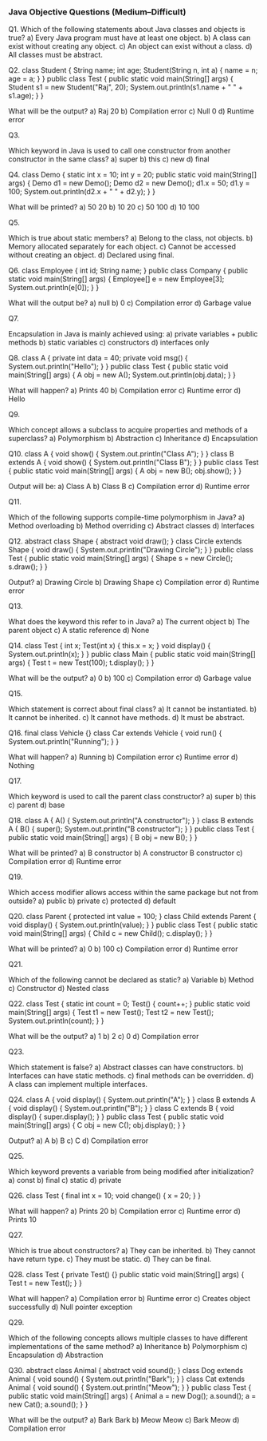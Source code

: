 ### Java Objective Questions (Medium–Difficult)

Q1. Which of the following statements about Java classes and objects is true?
a) Every Java program must have at least one object.
b) A class can exist without creating any object.
c) An object can exist without a class.
d) All classes must be abstract.

Q2.
class Student {
    String name;
    int age;
    Student(String n, int a) {
        name = n;
        age = a;
    }
}
public class Test {
    public static void main(String[] args) {
        Student s1 = new Student("Raj", 20);
        System.out.println(s1.name + " " + s1.age);
    }
}


What will be the output?
a) Raj 20
b) Compilation error
c) Null 0
d) Runtime error

Q3.

Which keyword in Java is used to call one constructor from another constructor in the same class?
a) super
b) this
c) new
d) final

Q4.
class Demo {
    static int x = 10;
    int y = 20;
    public static void main(String[] args) {
        Demo d1 = new Demo();
        Demo d2 = new Demo();
        d1.x = 50;
        d1.y = 100;
        System.out.println(d2.x + " " + d2.y);
    }
}


What will be printed?
a) 50 20
b) 10 20
c) 50 100
d) 10 100

Q5.

Which is true about static members?
a) Belong to the class, not objects.
b) Memory allocated separately for each object.
c) Cannot be accessed without creating an object.
d) Declared using final.

Q6.
class Employee {
    int id;
    String name;
}
public class Company {
    public static void main(String[] args) {
        Employee[] e = new Employee[3];
        System.out.println(e[0]);
    }
}


What will the output be?
a) null
b) 0
c) Compilation error
d) Garbage value

Q7.

Encapsulation in Java is mainly achieved using:
a) private variables + public methods
b) static variables
c) constructors
d) interfaces only

Q8.
class A {
    private int data = 40;
    private void msg() {
        System.out.println("Hello");
    }
}
public class Test {
    public static void main(String[] args) {
        A obj = new A();
        System.out.println(obj.data);
    }
}


What will happen?
a) Prints 40
b) Compilation error
c) Runtime error
d) Hello

Q9.

Which concept allows a subclass to acquire properties and methods of a superclass?
a) Polymorphism
b) Abstraction
c) Inheritance
d) Encapsulation

Q10.
class A {
    void show() {
        System.out.println("Class A");
    }
}
class B extends A {
    void show() {
        System.out.println("Class B");
    }
}
public class Test {
    public static void main(String[] args) {
        A obj = new B();
        obj.show();
    }
}


Output will be:
a) Class A
b) Class B
c) Compilation error
d) Runtime error

Q11.

Which of the following supports compile-time polymorphism in Java?
a) Method overloading
b) Method overriding
c) Abstract classes
d) Interfaces

Q12.
abstract class Shape {
    abstract void draw();
}
class Circle extends Shape {
    void draw() {
        System.out.println("Drawing Circle");
    }
}
public class Test {
    public static void main(String[] args) {
        Shape s = new Circle();
        s.draw();
    }
}


Output?
a) Drawing Circle
b) Drawing Shape
c) Compilation error
d) Runtime error

Q13.

What does the keyword this refer to in Java?
a) The current object
b) The parent object
c) A static reference
d) None

Q14.
class Test {
    int x;
    Test(int x) {
        this.x = x;
    }
    void display() {
        System.out.println(x);
    }
}
public class Main {
    public static void main(String[] args) {
        Test t = new Test(100);
        t.display();
    }
}


What will be the output?
a) 0
b) 100
c) Compilation error
d) Garbage value

Q15.

Which statement is correct about final class?
a) It cannot be instantiated.
b) It cannot be inherited.
c) It cannot have methods.
d) It must be abstract.

Q16.
final class Vehicle {}
class Car extends Vehicle {
    void run() {
        System.out.println("Running");
    }
}


What will happen?
a) Running
b) Compilation error
c) Runtime error
d) Nothing

Q17.

Which keyword is used to call the parent class constructor?
a) super
b) this
c) parent
d) base

Q18.
class A {
    A() { System.out.println("A constructor"); }
}
class B extends A {
    B() { super(); System.out.println("B constructor"); }
}
public class Test {
    public static void main(String[] args) {
        B obj = new B();
    }
}


What will be printed?
a) B constructor
b) A constructor B constructor
c) Compilation error
d) Runtime error

Q19.

Which access modifier allows access within the same package but not from outside?
a) public
b) private
c) protected
d) default

Q20.
class Parent {
    protected int value = 100;
}
class Child extends Parent {
    void display() {
        System.out.println(value);
    }
}
public class Test {
    public static void main(String[] args) {
        Child c = new Child();
        c.display();
    }
}


What will be printed?
a) 0
b) 100
c) Compilation error
d) Runtime error

Q21.

Which of the following cannot be declared as static?
a) Variable
b) Method
c) Constructor
d) Nested class

Q22.
class Test {
    static int count = 0;
    Test() { count++; }
    public static void main(String[] args) {
        Test t1 = new Test();
        Test t2 = new Test();
        System.out.println(count);
    }
}


What will be the output?
a) 1
b) 2
c) 0
d) Compilation error

Q23.

Which statement is false?
a) Abstract classes can have constructors.
b) Interfaces can have static methods.
c) final methods can be overridden.
d) A class can implement multiple interfaces.

Q24.
class A {
    void display() { System.out.println("A"); }
}
class B extends A {
    void display() { System.out.println("B"); }
}
class C extends B {
    void display() { super.display(); }
}
public class Test {
    public static void main(String[] args) {
        C obj = new C();
        obj.display();
    }
}


Output?
a) A
b) B
c) C
d) Compilation error

Q25.

Which keyword prevents a variable from being modified after initialization?
a) const
b) final
c) static
d) private

Q26.
class Test {
    final int x = 10;
    void change() {
        x = 20;
    }
}


What will happen?
a) Prints 20
b) Compilation error
c) Runtime error
d) Prints 10

Q27.

Which is true about constructors?
a) They can be inherited.
b) They cannot have return type.
c) They must be static.
d) They can be final.

Q28.
class Test {
    private Test() {}
    public static void main(String[] args) {
        Test t = new Test();
    }
}


What will happen?
a) Compilation error
b) Runtime error
c) Creates object successfully
d) Null pointer exception

Q29.

Which of the following concepts allows multiple classes to have different implementations of the same method?
a) Inheritance
b) Polymorphism
c) Encapsulation
d) Abstraction

Q30.
abstract class Animal {
    abstract void sound();
}
class Dog extends Animal {
    void sound() { System.out.println("Bark"); }
}
class Cat extends Animal {
    void sound() { System.out.println("Meow"); }
}
public class Test {
    public static void main(String[] args) {
        Animal a = new Dog();
        a.sound();
        a = new Cat();
        a.sound();
    }
}


What will be the output?
a) Bark Bark
b) Meow Meow
c) Bark Meow
d) Compilation error

